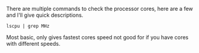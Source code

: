 
There are multiple commands to check the processor cores, here are a few and I'll give quick descriptions.

```
lscpu | grep MHz
```
Most basic, only gives fastest cores speed not good for if you have cores with different speeds.

